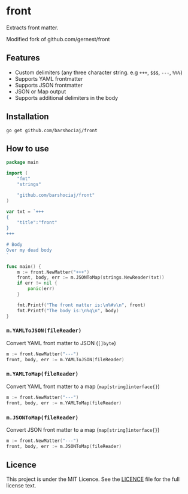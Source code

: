 # front

Extracts front matter.

Modified fork of github.com/gernest/front
## Features
* Custom delimiters (any three character string. e.g `+++`,  `$$$`,  `---`,  `%%%`)
* Supports YAML frontmatter
* Supports JSON frontmatter
* JSON or Map output
* Supports additional delimiters in the body

## Installation

	go get github.com/barshociaj/front

## How to use

```go
package main

import (
	"fmt"
	"strings"

	"github.com/barshociaj/front"
)

var txt = `+++
{
    "title":"front"
}
+++

# Body
Over my dead body
`

func main() {
	m := front.NewMatter("+++")
	front, body, err := m.JSONToMap(strings.NewReader(txt))
	if err != nil {
		panic(err)
	}

	fmt.Printf("The front matter is:\n%#v\n", front)
	fmt.Printf("The body is:\n%q\n", body)
}
```

### `m.YAMLToJSON(fileReader)`

Convert YAML front matter to JSON (`[]byte`)
```go
m := front.NewMatter("---")
front, body, err := m.YAMLToJSON(fileReader)
```

### `m.YAMLToMap(fileReader)`

Convert YAML front matter to a map (`map[string]interface{}`)
```go
m := front.NewMatter("---")
front, body, err := m.YAMLToMap(fileReader)
```

### `m.JSONToMap(fileReader)`

Convert JSON front matter to a map (`map[string]interface{}`)
```go
m := front.NewMatter("---")
front, body, err := m.JSONToMap(fileReader)
```

## Licence

This project is under the MIT Licence. See the [LICENCE](LICENCE) file for the full license text.

